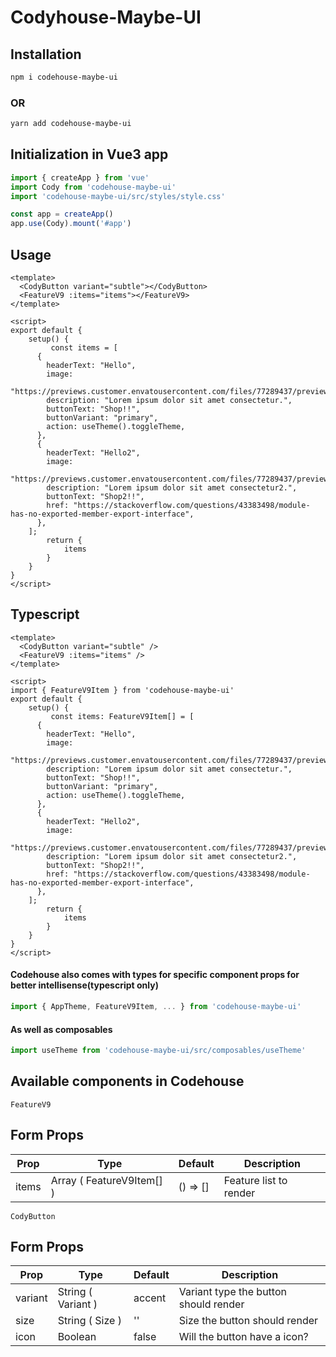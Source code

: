 # Codyhouse-Maybe-UI

## Installation

```bash
npm i codehouse-maybe-ui
```

### OR

```bash
yarn add codehouse-maybe-ui
```

## Initialization in Vue3 app

```javascript
import { createApp } from 'vue'
import Cody from 'codehouse-maybe-ui'
import 'codehouse-maybe-ui/src/styles/style.css'

const app = createApp()
app.use(Cody).mount('#app')
```

## Usage

```vue
<template>
  <CodyButton variant="subtle"></CodyButton>
  <FeatureV9 :items="items"></FeatureV9>
</template>

<script>
export default {
    setup() {
         const items = [
      {
        headerText: "Hello",
        image:
          "https://previews.customer.envatousercontent.com/files/77289437/preview.jpg",
        description: "Lorem ipsum dolor sit amet consectetur.",
        buttonText: "Shop!!",
        buttonVariant: "primary",
        action: useTheme().toggleTheme,
      },
      {
        headerText: "Hello2",
        image:
          "https://previews.customer.envatousercontent.com/files/77289437/preview.jpg",
        description: "Lorem ipsum dolor sit amet consectetur2.",
        buttonText: "Shop2!!",
        href: "https://stackoverflow.com/questions/43383498/module-has-no-exported-member-export-interface",
      },
    ];
        return {
            items
        }
    }
}
</script>
```

## Typescript

```vue
<template>
  <CodyButton variant="subtle" />
  <FeatureV9 :items="items" />
</template>

<script>
import { FeatureV9Item } from 'codehouse-maybe-ui'
export default {
    setup() {
         const items: FeatureV9Item[] = [
      {
        headerText: "Hello",
        image:
          "https://previews.customer.envatousercontent.com/files/77289437/preview.jpg",
        description: "Lorem ipsum dolor sit amet consectetur.",
        buttonText: "Shop!!",
        buttonVariant: "primary",
        action: useTheme().toggleTheme,
      },
      {
        headerText: "Hello2",
        image:
          "https://previews.customer.envatousercontent.com/files/77289437/preview.jpg",
        description: "Lorem ipsum dolor sit amet consectetur2.",
        buttonText: "Shop2!!",
        href: "https://stackoverflow.com/questions/43383498/module-has-no-exported-member-export-interface",
      },
    ];
        return {
            items
        }
    }
}
</script>
```

#### Codehouse also comes with types for specific component props for better intellisense(typescript only)

```javascript
import { AppTheme, FeatureV9Item, ... } from 'codehouse-maybe-ui'
```

#### As well as composables

```javascript
import useTheme from 'codehouse-maybe-ui/src/composables/useTheme'
```

## Available components in Codehouse

`FeatureV9`

<h2>Form Props</h2>
<table class="styled-table">
    <thead>
        <tr>
            <th>Prop</th>
            <th>Type</th>
            <th>Default</th>
            <th>Description</th>
        </tr>
    </thead>
    <tbody>
        <tr>
            <td>items</td>
            <td>Array ( FeatureV9Item[] )</td>
            <td>() => []</td>
            <td>Feature list to render</td>
        </tr>
    </tbody>
</table>

`CodyButton`

<h2>Form Props</h2>
<table class="styled-table">
    <thead>
        <tr>
            <th>Prop</th>
            <th>Type</th>
            <th>Default</th>
            <th>Description</th>
        </tr>
    </thead>
    <tbody>
        <tr>
            <td>variant</td>
            <td>String ( Variant )</td>
            <td>accent</td>
            <td>Variant type the button should render</td>
        </tr>
        <tr>
            <td>size</td>
            <td>String ( Size )</td>
            <td>''</td>
            <td>Size the button should render</td>
        </tr>
        <tr>
            <td>icon</td>
            <td>Boolean</td>
            <td>false</td>
            <td>Will the button have a icon?</td>
        </tr>
        <tr>
    </tbody>
</table>
